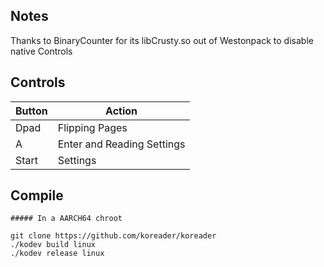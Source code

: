 ## Notes

Thanks to BinaryCounter for its libCrusty.so out of Westonpack to disable native Controls

## Controls

| Button | Action |
|--|--| 
|Dpad|Flipping Pages|
|A|Enter and Reading Settings|
|Start|Settings|


## Compile

```shell
##### In a AARCH64 chroot

git clone https://github.com/koreader/koreader
./kodev build linux
./kodev release linux
```
